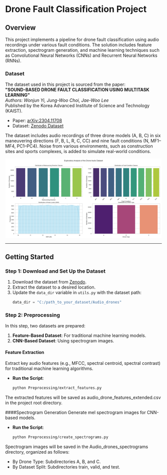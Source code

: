 # Drone Fault Classification Project

## Overview
This project implements a pipeline for drone fault classification using audio recordings under various fault conditions. The solution includes feature extraction, spectrogram generation, and machine learning techniques such as Convolutional Neural Networks (CNNs) and Recurrent Neural Networks (RNNs).

### Dataset
The dataset used in this project is sourced from the paper:  
**"SOUND-BASED DRONE FAULT CLASSIFICATION USING MULTITASK LEARNING"**  
*Authors: Wonjun Yi, Jung-Woo Choi, Jae-Woo Lee*  
Published by the Korea Advanced Institute of Science and Technology (KAIST).

- Paper: [arXiv:2304.11708](https://arxiv.org/abs/2304.11708)  
- Dataset: [Zenodo Dataset](https://zenodo.org/record/7779574#.ZCOvfXZBwQ8)

The dataset includes audio recordings of three drone models (A, B, C) in six maneuvering directions (F, B, L, R, C, CC) and nine fault conditions (N, MF1–MF4, PC1–PC4). Noise from various environments, such as construction sites and sports complexes, is added to simulate real-world conditions. 

![Dataset Distribution](figures/dataset_distribution.png)

---

## Getting Started

### Step 1: Download and Set Up the Dataset
1. Download the dataset from [Zenodo](https://zenodo.org/record/7779574#.ZCOvfXZBwQ8).
2. Extract the dataset to a desired location.
3. Update the `data_dir` variable in `utils.py` with the dataset path:
   ```python
   data_dir = "C:/path_to_your_dataset/Audio_drones"

### Step 2: Preprocessing

In this step, two datasets are prepared:
1. **Feature-Based Dataset**: For traditional machine learning models.
2. **CNN-Based Dataset**: Using spectrogram images.

#### Feature Extraction
Extract key audio features (e.g., MFCC, spectral centroid, spectral contrast) for traditional machine learning algorithms.

- **Run the Script**:  
  ```bash
  python Preprocessing/extract_features.py

The extracted features will be saved as audio_drone_features_extended.csv in the project root directory.

####Spectrogram Generation
Generate mel spectrogram images for CNN-based models.

- **Run the Script**:  
  ```bash
  python Preprocessing/create_spectrograms.py
  
Spectrogram images will be saved in the Audio_drones_spectrograms directory, organized as follows:
- By Drone Type: Subdirectories A, B, and C.
- By Dataset Split: Subdirectories train, valid, and test.
